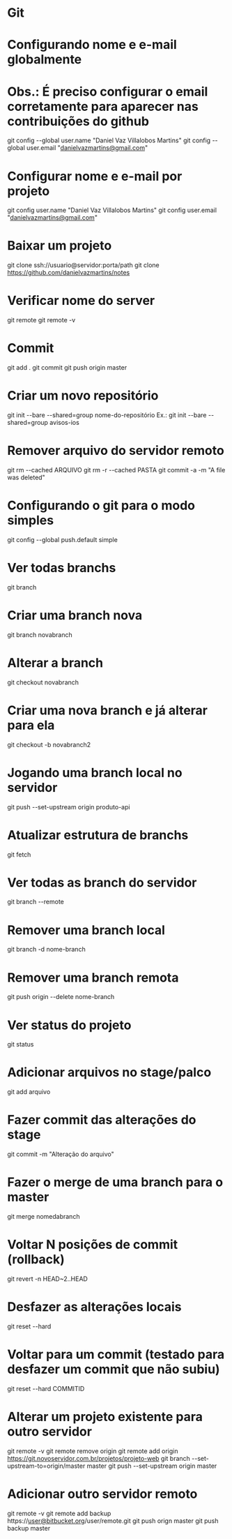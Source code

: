 # Git

# Configurando nome e e-mail globalmente
# Obs.: É preciso configurar o email corretamente para aparecer nas contribuições do github
git config --global user.name "Daniel Vaz Villalobos Martins"
git config --global user.email "danielvazmartins@gmail.com"

# Configurar nome e e-mail por projeto
git config user.name "Daniel Vaz Villalobos Martins"
git config user.email "danielvazmartins@gmail.com"

# Baixar um projeto
git clone ssh://usuario@servidor:porta/path
git clone https://github.com/danielvazmartins/notes

# Verificar nome do server
git remote
git remote -v

# Commit
git add .
git commit
git push origin master

# Criar um novo repositório
git init --bare --shared=group nome-do-repositório
Ex.: git init --bare --shared=group avisos-ios

# Remover arquivo do servidor remoto
git rm --cached ARQUIVO
git rm -r --cached PASTA
git commit -a -m "A file was deleted"

# Configurando o git para o modo simples
git config --global push.default simple

# Ver todas branchs
git branch

# Criar uma branch nova
git branch novabranch

# Alterar a branch
git checkout novabranch

# Criar uma nova branch e já alterar para ela
git checkout -b novabranch2

# Jogando uma branch local no servidor
git push --set-upstream origin produto-api

# Atualizar estrutura de branchs
git fetch

# Ver todas as branch do servidor
git branch --remote

# Remover uma branch local
git branch -d nome-branch

# Remover uma branch remota
git push origin --delete nome-branch

# Ver status do projeto
git status

# Adicionar arquivos no stage/palco
git add arquivo

# Fazer commit das alterações do stage
git commit -m "Alteração do arquivo"

# Fazer o merge de uma branch para o master
git merge nomedabranch

# Voltar N posições de commit (rollback)
git revert -n HEAD~2..HEAD

# Desfazer as alterações locais
git reset --hard

# Voltar para um commit (testado para desfazer um commit que não subiu)
git reset --hard COMMITID

# Alterar um projeto existente para outro servidor
git remote -v
git remote remove origin
git remote add origin https://git.novoservidor.com.br/projetos/projeto-web
git branch --set-upstream-to=origin/master master
git push --set-upstream origin master

# Adicionar outro servidor remoto
git remote -v
git remote add backup https://user@bitbucket.org/user/remote.git
git push orign master
git push backup master